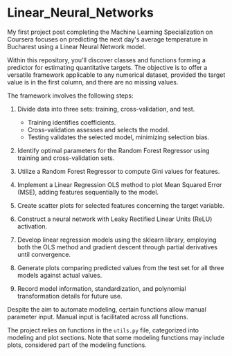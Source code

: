 # Linear_Neural_Networks

My first project post completing the Machine Learning Specialization on Coursera focuses on predicting the next day's average temperature in Bucharest using a Linear Neural Network model.

Within this repository, you'll discover classes and functions forming a predictor for estimating quantitative targets. The objective is to offer a versatile framework applicable to any numerical dataset, provided the target value is in the first column, and there are no missing values.

The framework involves the following steps:

1. Divide data into three sets: training, cross-validation, and test.
   - Training identifies coefficients.
   - Cross-validation assesses and selects the model.
   - Testing validates the selected model, minimizing selection bias.
   
2. Identify optimal parameters for the Random Forest Regressor using training and cross-validation sets.

3. Utilize a Random Forest Regressor to compute Gini values for features.

4. Implement a Linear Regression OLS method to plot Mean Squared Error (MSE), adding features sequentially to the model.

5. Create scatter plots for selected features concerning the target variable.

6. Construct a neural network with Leaky Rectified Linear Units (ReLU) activation.

7. Develop linear regression models using the sklearn library, employing both the OLS method and gradient descent through partial derivatives until convergence.

8. Generate plots comparing predicted values from the test set for all three models against actual values.

9. Record model information, standardization, and polynomial transformation details for future use.

Despite the aim to automate modeling, certain functions allow manual parameter input. Manual input is facilitated across all functions.

The project relies on functions in the `utils.py` file, categorized into modeling and plot sections. Note that some modeling functions may include plots, considered part of the modeling functions.
